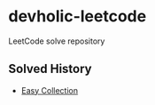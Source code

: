 # devholic-leetcode
LeetCode solve repository
## Solved History
* [Easy Collection](https://github.com/devholic22/devholic-leetcode/tree/main/leetcode/src/main/java/leetcode/easy)
